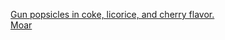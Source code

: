 ---
layout: post
wordpress_id: 753
wordpress_url: http://noesbueno.com/archives/753
date: '2010-08-17 20:00:07 -0500'
date_gmt: '2010-08-18 01:00:07 -0500'
body: |
  <p><a href="http://www.whatevs.net/post/967223167">Gun popsicles in coke, licorice, and cherry flavor.<br />
  Moar</a></p>
---